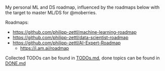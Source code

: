My personal ML and DS roadmap, influenced by the roadmaps below with the target
to master ML/DS for @moberries.

Roadmaps:
- https://github.com/philipp-zettl/machine-learning-roadmap
- https://github.com/philipp-zettl/data-scientist-roadmap
- https://github.com/philipp-zettl/AI-Expert-Roadmap
    - https://i.am.ai/roadmap

Collected TODOs can be found in [TODOs.md](/TODOs.md), done topics can be found in [DONE.md](/DONE.md)
